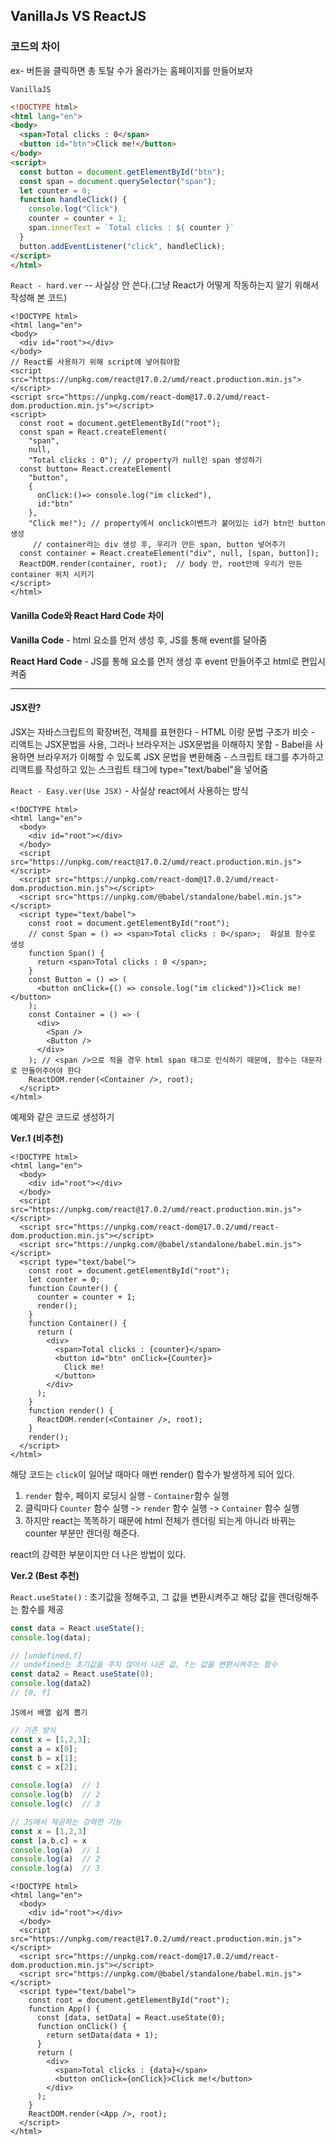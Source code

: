 ## VanillaJs VS ReactJS

### 코드의 차이

ex- 버튼을 클릭하면 총 토탈 수가 올라가는 홈페이지를 만들어보자

`VanillaJS`

```html
<!DOCTYPE html>
<html lang="en">
<body>
  <span>Total clicks : 0</span>
  <button id="btn">Click me!</button>
</body>
<script>
  const button = document.getElementById("btn");
  const span = document.querySelector("span");
  let counter = 0;
  function handleClick() {
    console.log("Click")
    counter = counter + 1;
    span.innerText = `Total clicks : ${ counter }` 
  }
  button.addEventListener("click", handleClick);
</script>
</html>
```



`React - hard.ver` -- 사실상 안 쓴다.(그냥 React가 어떻게 작동하는지 알기 위해서 작성해 본 코드)

```react
<!DOCTYPE html>
<html lang="en">
<body>
  <div id="root"></div>
</body>
// React를 사용하기 위해 script에 넣어줘야함
<script src="https://unpkg.com/react@17.0.2/umd/react.production.min.js"></script>
<script src="https://unpkg.com/react-dom@17.0.2/umd/react-dom.production.min.js"></script>
<script>
  const root = document.getElementById("root");
  const span = React.createElement(
    "span", 
    null,
    "Total clicks : 0"); // property가 null인 span 생성하기
  const button= React.createElement(
    "button",
    {
      onClick:()=> console.log("im clicked"),
      id:"btn"
    },
    "Click me!"); // property에서 onclick이벤트가 붙어있는 id가 btn인 button 생성
     // container라는 div 생성 후, 우리가 만든 span, button 넣어주기
  const container = React.createElement("div", null, [span, button]);
  ReactDOM.render(container, root);  // body 안, root안에 우리가 만든 container 위치 시키기
</script>
</html>
```



#### Vanilla Code와 React Hard Code 차이

**Vanilla Code** - html 요소를 먼저 생성 후, JS를 통해 event를 달아줌

**React Hard Code** - JS를 통해 요소를 먼저 생성 후 event 만들어주고 html로 편입시켜줌



---

#### JSX란?

JSX는 자바스크립트의 확장버전, 객체를 표현한다
\- HTML 이랑 문법 구조가 비슷
\- 리액트는 JSX문법을 사용, 그러나 브라우저는 JSX문법을 이해하지 못함
\- Babel을 사용하면 브라우저가 이해할 수 있도록 JSX 문법을 변환해줌
\- 스크립트 태그를 추가하고 리액트를 작성하고 있는 스크립트 태그에 type="text/babel"을 넣어줌

`React - Easy.ver(Use JSX)` - 사실상 react에서 사용하는 방식

```react
<!DOCTYPE html>
<html lang="en">
  <body>
    <div id="root"></div>
  </body>
  <script src="https://unpkg.com/react@17.0.2/umd/react.production.min.js"></script>
  <script src="https://unpkg.com/react-dom@17.0.2/umd/react-dom.production.min.js"></script>
  <script src="https://unpkg.com/@babel/standalone/babel.min.js"></script>
  <script type="text/babel">
    const root = document.getElementById("root");
    // const Span = () => <span>Total clicks : 0</span>;  화살표 함수로 생성
    function Span() {
      return <span>Total clicks : 0 </span>;
    }
    const Button = () => (
      <button onClick={() => console.log("im clicked")}>Click me!</button>
    );
    const Container = () => (
      <div>
        <Span />
        <Button />
      </div>
    ); // <span />으로 적을 경우 html span 태그로 인식하기 때문에, 함수는 대문자로 만들어주어야 한다
    ReactDOM.render(<Container />, root);
  </script>
</html>

```



예제와 같은 코드로 생성하기 

**Ver.1 (비추천)**

```react
<!DOCTYPE html>
<html lang="en">
  <body>
    <div id="root"></div>
  </body>
  <script src="https://unpkg.com/react@17.0.2/umd/react.production.min.js"></script>
  <script src="https://unpkg.com/react-dom@17.0.2/umd/react-dom.production.min.js"></script>
  <script src="https://unpkg.com/@babel/standalone/babel.min.js"></script>
  <script type="text/babel">
    const root = document.getElementById("root");
    let counter = 0;
    function Counter() {
      counter = counter + 1;
      render();
    }
    function Container() {
      return (
        <div>
          <span>Total clicks : {counter}</span>
          <button id="btn" onClick={Counter}>
            Click me!
          </button>
        </div>
      );
    }
    function render() {
      ReactDOM.render(<Container />, root);
    }
    render();
  </script>
</html>

```

해당 코드는 `click`이 일어날 때마다 매번 render() 함수가 발생하게 되어 있다.

1. `render` 함수, 페이지 로딩시 실행 - `Container`함수 실행
2. 클릭마다 `Counter` 함수 실행 -> `render` 함수 실행 -> `Container` 함수 실행
3. 하지만 react는 똑똑하기 때문에 html 전체가 렌더링 되는게 아니라 바뀌는 counter 부분만 렌더링 해준다.

react의 강력한 부분이지만 더 나은 방법이 있다.



**Ver.2 (Best 추천)**

`React.useState()` : 초기값을 정해주고, 그 값을 변환시켜주고 해당 값을 렌더링해주는 함수를 제공

```javascript
const data = React.useState();
console.log(data);

// [undefined,f]
// undefined는 초기값을 주지 않아서 나온 값, f는 값을 변환시켜주는 함수
const data2 = React.useState(0);
console.log(data2)
// [0, f]
```

`JS에서 배열 쉽게 뽑기`

```javascript
// 기존 방식
const x = [1,2,3];
const a = x[0];
const b = x[1];
const c = x[2];

console.log(a)	// 1
console.log(b)	// 2
console.log(c)	// 3

// JS에서 제공하는 강력한 기능
const x = [1,2,3]
const [a,b,c] = x
console.log(a)	// 1
console.log(a)	// 2
console.log(a)	// 3
```

```react
<!DOCTYPE html>
<html lang="en">
  <body>
    <div id="root"></div>
  </body>
  <script src="https://unpkg.com/react@17.0.2/umd/react.production.min.js"></script>
  <script src="https://unpkg.com/react-dom@17.0.2/umd/react-dom.production.min.js"></script>
  <script src="https://unpkg.com/@babel/standalone/babel.min.js"></script>
  <script type="text/babel">
    const root = document.getElementById("root");
    function App() {
      const [data, setData] = React.useState(0);
      function onClick() {
        return setData(data + 1);
      }
      return (
        <div>
          <span>Total clicks : {data}</span>
          <button onClick={onClick}>Click me!</button>
        </div>
      );
    }
    ReactDOM.render(<App />, root);
  </script>
</html>

```

